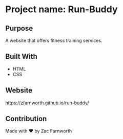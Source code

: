 # Project name: Run-Buddy 

## Purpose
A website that offers fitness training services.

## Built With
* HTML
* CSS

## Website
https://zfarnworth.github.io/run-buddy/

## Contribution
Made with ❤️ by Zac Farnworth
